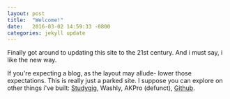 ```yaml
---
layout: post
title:  "Welcome!"
date:   2016-03-02 14:59:33 -0800
categories: jekyll update
---
```

Finally got around to updating this site to the 21st century.  And i must say, i like the new way.

If you're expecting a blog, as the layout may allude- lower those expectations.  This is really just a parked site.  I suppose you can explore on other things i've built: [Studygig][studygig], Washly, AKPro (defunct), [Github][github].

[studygig]:   http://studygig.com
[github]:   https://github.com/aysark
